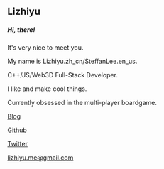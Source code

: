## Lizhiyu

##### Hi, there!
It's very nice to meet you.

My name is Lizhiyu.zh_cn/SteffanLee.en_us.

C++/JS/Web3D Full-Stack Developer.

I like and make cool things.

Currently obsessed in the multi-player boardgame.

[Blog](https://lizhiyu.me)

[Github](https://github.com/lizhiyu-me)

[Twitter](https://twitter.com/lychee_fish) 

[lizhiyu.me@gmail.com](mailto:lizhiyu.me@gmail.com)